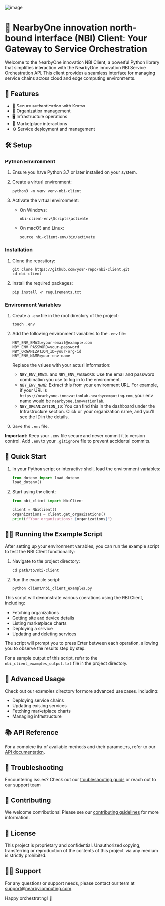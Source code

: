 ![image](https://github.com/user-attachments/assets/a1726e23-59a0-430c-b6a0-f07a631db274)

# 🚀 NearbyOne innovation north-bound interface (NBI) Client: Your Gateway to Service Orchestration

Welcome to the NearbyOne innovation NBI Client, a powerful Python library that simplifies interaction with the NearbyOne innovation NBI Service Orchestration API. This client provides a seamless interface for managing service chains across cloud and edge computing environments.

## 🌟 Features

- 🔐 Secure authentication with Kratos
- 🏢 Organization management
- 🖥️ Infrastructure operations
- 🛒 Marketplace interactions
- ⚙️ Service deployment and management

## 🛠️ Setup

### Python Environment

1. Ensure you have Python 3.7 or later installed on your system.

2. Create a virtual environment:
   ```
   python3 -m venv venv-nbi-client
   ```

3. Activate the virtual environment:
   - On Windows:
     ```
     nbi-client-env\Scripts\activate
     ```
   - On macOS and Linux:
     ```
     source nbi-client-env/bin/activate
     ```

### Installation

1. Clone the repository:
   ```
   git clone https://github.com/your-repo/nbi-client.git
   cd nbi-client
   ```

2. Install the required packages:
   ```
   pip install -r requirements.txt
   ```

### Environment Variables

1. Create a `.env` file in the root directory of the project:
   ```
   touch .env
   ```

2. Add the following environment variables to the `.env` file:
   ```
   NBY_ENV_EMAIL=your-email@example.com
   NBY_ENV_PASSWORD=your-password
   NBY_ORGANIZATION_ID=your-org-id
   NBY_ENV_NAME=your-env-name
   ```

   Replace the values with your actual information:
   - `NBY_ENV_EMAIL` and `NBY_ENV_PASSWORD`: Use the email and password combination you use to log in to the environment.
   - `NBY_ENV_NAME`: Extract this from your environment URL. For example, if your URL is `https://nearbyone.innovationlab.nearbycomputing.com`, your env name would be `nearbyone.innovationlab`.
   - `NBY_ORGANIZATION_ID`: You can find this in the dashboard under the Infrastructure section. Click on your organization name, and you'll see the ID in the details.

3. Save the `.env` file.

**Important:** Keep your `.env` file secure and never commit it to version control. Add `.env` to your `.gitignore` file to prevent accidental commits.

## 🚀 Quick Start

1. In your Python script or interactive shell, load the environment variables:
   ```python
   from dotenv import load_dotenv
   load_dotenv()
   ```

2. Start using the client:
   ```python
   from nbi_client import NbiClient

   client = NbiClient()
   organizations = client.get_organizations()
   print(f"Your organizations: {organizations}")
   ```

## 🏃‍♂️ Running the Example Script

After setting up your environment variables, you can run the example script to test the NBI Client functionality:

1. Navigate to the project directory:
   ```
   cd path/to/nbi-client
   ```

2. Run the example script:
   ```
   python client/nbi_client_examples.py
   ```

This script will demonstrate various operations using the NBI Client, including:
- Fetching organizations
- Getting site and device details
- Listing marketplace charts
- Deploying a service
- Updating and deleting services

The script will prompt you to press Enter between each operation, allowing you to observe the results step by step.

For a sample output of this script, refer to the `nbi_client_examples_output.txt` file in the project directory.

## 🔧 Advanced Usage

Check out our [examples](examples/) directory for more advanced use cases, including:

- Deploying service chains
- Updating existing services
- Fetching marketplace charts
- Managing infrastructure

## 📚 API Reference

For a complete list of available methods and their parameters, refer to our [API documentation](docs/api_reference.md).

## 🐛 Troubleshooting

Encountering issues? Check out our [troubleshooting guide](docs/troubleshooting.md) or reach out to our support team.

## 🤝 Contributing

We welcome contributions! Please see our [contributing guidelines](CONTRIBUTING.md) for more information.

## 📄 License

This project is proprietary and confidential. Unauthorized copying, transferring or reproduction of the contents of this project, via any medium is strictly prohibited.

## 🙋‍♀️ Support

For any questions or support needs, please contact our team at support@nearbycomputing.com.

Happy orchestrating! 🎉
